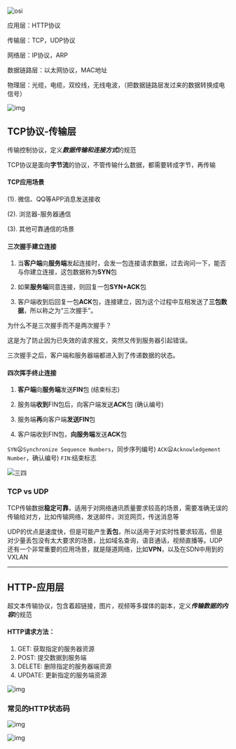 ![osi](TCP和HTTP/2020081118533165.png)

应用层：HTTP协议

传输层：TCP，UDP协议

网络层：IP协议，ARP

数据链路层：以太网协议，MAC地址

物理层：光缆，电缆，双绞线，无线电波，（把数据链路层发过来的数据转换成电信号）



![img](TCP和HTTP/19218157-f33e4a517935031a.png)



## TCP协议-传输层

传输控制协议，定义***数据传输和连接方式***的规范

TCP协议是面向**字节流**的协议，不管传输什么数据，都需要转成字节，再传输



#### TCP应用场景

(1). 微信、QQ等APP消息发送接收

(2). 浏览器-服务器通信

(3). 其他可靠通信的场景



#### 三次握手建立连接

1. 当**客户端**向**服务端**发起连接时，会发一包连接请求数据，过去询问一下，能否与你建立连接，这包数据称为**SYN**包

2. 如果**服务端**同意连接，则回复一包**SYN+ACK**包

3. 客户端收到后回复一包**ACK**包，连接建立，因为这个过程中互相发送了**三包数据**，所以称之为“三次握手”。



为什么不是三次握手而不是两次握手？

这是为了防止因为已失效的请求报文，突然又传到服务器引起错误。

三次握手之后，客户端和服务器端都进入到了传递数据的状态。



#### 四次挥手终止连接

1. **客户端**向**服务端**发送**FIN**包 (结束标志)

2. 服务端**收到**FIN包后，向客户端发送**ACK**包 (确认编号)

3. 服务端**再**向客户端**发送FIN**包

4. 客户端收到FIN包，**向服务端**发送**ACK**包



`SYN`😦`Synchronize Sequence Numbers`，同步序列编号)
`ACK`😦`Acknowledgement Number`，确认编号)
`FIN`:结束标志



![三四](TCP和HTTP/1.png)



### TCP vs UDP

TCP传输数据**稳定可靠**，适用于对网络通讯质量要求较高的场景，需要准确无误的传输给对方，比如传输网络，发送邮件，浏览网页，传送消息等



UDP的优点是速度快，但是可能产生**丢包**，所以适用于对实时性要求较高，但是对少量丢包没有太大要求的场景，比如域名查询，语音通话，视频直播等。UDP还有一个非常重要的应用场景，就是隧道网络，比如**VPN**，以及在SDN中用到的VXLAN



------



## HTTP-应用层

超文本传输协议，包含着超链接，图片，视频等多媒体的副本，定义***传输数据的内容***的规范



#### HTTP请求方法：

1. GET:  获取指定的服务器资源
2. POST: 提交数据到服务端
3. DELETE: 删除指定的服务器端资源
4. UPDATE: 更新指定的服务端资源



![img](TCP和HTTP/19218157-cabda73a9caee00c.png)

### 常见的HTTP状态码

![img](TCP和HTTP/19218157-2c82005d3382a876.png)

![img](TCP和HTTP/19218157-c9b6d695bf883dda.png)
